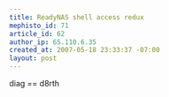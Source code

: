 ```yaml
--- 
title: ReadyNAS shell access redux
mephisto_id: 71
article_id: 62
author_ip: 65.110.6.35
created_at: 2007-05-18 23:33:37 -07:00
layout: post
---
```

diag == d8rth
